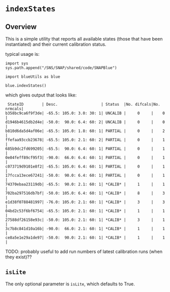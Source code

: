 # `indexStates`

## Overview

This is a simple utility that reports all available states (those that have been instantiated) and their current calibration status. 

typical usage is: 

```
import sys
sys.path.append("/SNS/SNAP/shared/code/SNAPBlue")

import blueUtils as blue

blue.indexStates()
```
which gives output that looks like: 
```
 StateID        | Desc.                   | Status  |No. difcals|No. nrmcals|
b358bc9ca6f9f3de| -65.5: 105.0: 3.0: 30: 1| UNCALIB |     0     |    0      |
d1946b4615db2d4e| -50.0:  90.0: 6.4: 60: 2| UNCALIB |     0     |    0      |
b810d6da5d4af06e| -65.5: 105.0: 1.8: 60: 1| PARTIAL |     0     |    2      |
ffefaa93ccb23678| -65.5: 105.0: 2.1: 60: 2| PARTIAL |     0     |    1      |
685b9dc2fd699205| -65.5:  90.0: 6.4: 60: 1| PARTIAL |     0     |    1      |
0e04feff89cf95f3| -90.0:  66.0: 6.4: 60: 1| PARTIAL |     0     |    1      |
c073719d9101e8f2| -65.5: 105.0: 6.4: 60: 1| PARTIAL |     0     |    1      |
17fcca13ece67241| -50.0:  90.0: 6.4: 60: 1| PARTIAL |     0     |    1      |
74370ebaa23119db| -65.5:  90.0: 2.1: 60: 1| *CALIB* |     1     |    1      |
702ba297516db7bf| -50.0: 105.0: 6.4: 60: 1| *CALIB* |     8     |    3      |
e1d38f0788481997| -76.0: 105.0: 2.1: 60: 1| *CALIB* |     3     |    3      |
04bd2c53f6bf6754| -65.5: 105.0: 2.1: 60: 1| *CALIB* |     1     |    1      |
27588df26158e93c| -50.0: 105.0: 2.1: 60: 1| *CALIB* |     3     |    1      |
3c7b8c841d10a16b| -90.0:  66.0: 2.1: 60: 1| *CALIB* |     1     |    1      |
ce8a5e1e29a1de97| -50.0:  90.0: 2.1: 60: 1| *CALIB* |     1     |    1      |
```

TODO: probably useful to add run numbers of latest calibration runs (when they exist)??

## `isLite`

The only optional parameter is `isLite`, which defaults to True.
